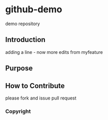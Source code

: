 # github-demo
demo repository
## Introduction
adding a line - now more edits from myfeature

## Purpose

## How to Contribute
please fork and issue pull request

### Copyright
